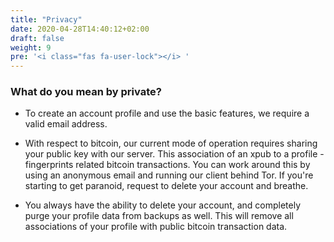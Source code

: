 ```yaml
---
title: "Privacy"
date: 2020-04-28T14:40:12+02:00
draft: false
weight: 9
pre: '<i class="fas fa-user-lock"></i> '
---
```



### What do you mean by private?

- To create an account profile and use the basic features, we require a valid email address.

- With respect to bitcoin, our current mode of operation requires sharing your public key with our server. This association of an xpub to a profile - fingerprints related bitcoin transactions. You can work around this by using an anonymous email and running our client behind Tor. If you're starting to get paranoid, request to delete your account and breathe.

- You always have the ability to delete your account, and completely purge your profile data from backups as well. This will remove all associations of your profile with public bitcoin transaction data.
